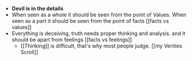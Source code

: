 - **Devil is in the details**
- When seen as a whole it should be seen from the point of Values. When seen as a part it should be seen from the point of facts [[facts vs values]]
- Everything is deceiving, truth needs proper thinking and analysis. and it should be apart from feelings [[facts vs feelings]]
    - [[Thinking]] is difficult, that's why most people judge. [[my Verities Scroll]]
